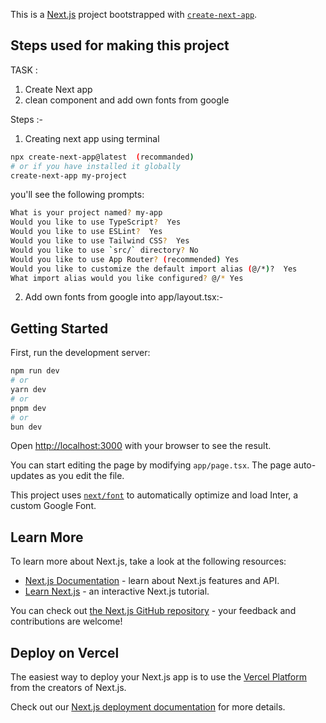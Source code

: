 This is a [Next.js](https://nextjs.org/) project bootstrapped with [`create-next-app`](https://github.com/vercel/next.js/tree/canary/packages/create-next-app).

## Steps used for making this project

TASK :
1. Create Next app
2. clean component and add own fonts from google




Steps :-

1. Creating next app using terminal
```bash
npx create-next-app@latest  (recommanded)
# or if you have installed it globally
create-next-app my-project
```

you'll see the following prompts:

```bash
What is your project named? my-app
Would you like to use TypeScript?  Yes
Would you like to use ESLint?  Yes
Would you like to use Tailwind CSS?  Yes
Would you like to use `src/` directory? No 
Would you like to use App Router? (recommended) Yes
Would you like to customize the default import alias (@/*)?  Yes
What import alias would you like configured? @/* Yes
```

2. Add own fonts from google into app/layout.tsx:-




## Getting Started

First, run the development server:

```bash
npm run dev
# or
yarn dev
# or
pnpm dev
# or
bun dev
```

Open [http://localhost:3000](http://localhost:3000) with your browser to see the result.

You can start editing the page by modifying `app/page.tsx`. The page auto-updates as you edit the file.

This project uses [`next/font`](https://nextjs.org/docs/basic-features/font-optimization) to automatically optimize and load Inter, a custom Google Font.

## Learn More

To learn more about Next.js, take a look at the following resources:

- [Next.js Documentation](https://nextjs.org/docs) - learn about Next.js features and API.
- [Learn Next.js](https://nextjs.org/learn) - an interactive Next.js tutorial.

You can check out [the Next.js GitHub repository](https://github.com/vercel/next.js/) - your feedback and contributions are welcome!

## Deploy on Vercel

The easiest way to deploy your Next.js app is to use the [Vercel Platform](https://vercel.com/new?utm_medium=default-template&filter=next.js&utm_source=create-next-app&utm_campaign=create-next-app-readme) from the creators of Next.js.

Check out our [Next.js deployment documentation](https://nextjs.org/docs/deployment) for more details.
